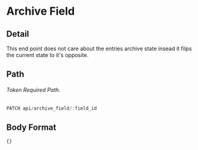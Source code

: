 # Archive Field
## Detail
This end point does not care about the entries archive state insead it filps the current state to it's opposite. 
## Path
###### Token Required Path.
```js
PATCH api/archive_field/:field_id
```
## Body Format
```
{}
```